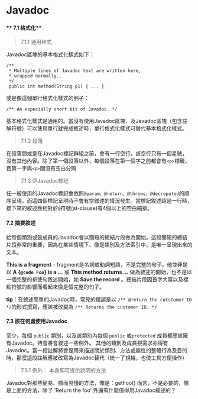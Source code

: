 # Javadoc




#### ** 7.1 格式化**

>7.1.1 通用格式

Javadoc區塊的基本格式化樣式如下：

    /** 
     * Multiple lines of Javadoc text are written here,
     * wrapped normally... 
     */
     public int method(String p1) { ... }

或是像這個單行格式化樣式的例子：

    /** An especially short bit of Javadoc. */
    
基本格式化樣式是通用的。當沒有使用Javadoc區塊、及Javadoc區塊（包含註解符號）可以使用單行就完成敘述時，單行格式化樣式可替代基本格式化樣式。  

>7.1.2 段落

在段落間或是在Javadoc標記群組之前，會有一行空行，該空行只有一個星號，沒有其他內容。除了第一個段落以外，每個段落在第一個字之前都會有```<p>```標籤，且第一字與```<p>```間沒有空白分隔

>7.1.3 @Javadoc標記

任一被使用的Javadoc標記會依照```@param、@return、@throws、@decrepated```的順序呈現，而這四個標記呈現時不會有空敘述的情況發生。當標記敘述超過一行時，接下來的敘述應相對於```@```符號(at-clause)有4個以上的空白縮排。


#### **7.2 摘要敘述**

給每個類別或是成員的Javadoc會以簡短的總結片段做為開始。這段簡短的總結片段非常的重要，因為在某些情境下、像是類別及方法索引中，是唯一呈現出來的文本。

**This is a fragment** -    fragment是名詞或動詞短語，不是完整的句子。他並非是以
 **A {```@code Foo```} is a …** 或 **This method returns …** 做為敘述的開始，也不是以一個完整的祈使句敘述開始，如 **Save the record** 。總結片段因首字大寫以及標點符號的影響而看起來像是個完整的句子。
 
 **tip**：在敘述簡單的Javadoc時，常見的錯誤是以 ```/** @return the cutstomer ID */```的形式撰寫，應該被改變為 ```/** Returns the customer ID. */```
 
 #### **7.3 該在何處使用Javadoc**
 
 至少，每個 ```public``` 類別，以及該類別內每個 ```public``` 或```protected``` 成員都應該擁有Javadoc。待會將會敘述一些例外。
其他的類別及成員視需求亦得有Javadoc。當一段註解將會是用來描述關於類別、方法或屬性的整體行為及目的時，那麼這段註解應被改寫為Javadoc替代（統一了規格，也使工具方便操作）

>7.3.1 例外： 本身即可提供說明的方法

Javadoc對那些簡易、顯而易懂的方法，像是：getFoo() 而言，不是必要的，像是上面的方法，除了 ’Return the foo’ 外還有什麼值得用Javadoc敘述的？